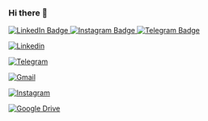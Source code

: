 ### Hi there 👋

 <a href="https://www.linkedin.com/in/yaroslav-shevchenko-48068024b">
  <img src="https://img.shields.io/badge/LinkedIn-blue?logo=linkedin&logoColor=white&style=for-the-badge" alt="LinkedIn Badge"/>
  </a> 
  <a href="https://instagram.com/_yaroslavshevchenko_?igshid=YmMyMTA2M2Y">
  <img src="https://img.shields.io/badge/Instagram-E4405F?style=for-the-badge&logo=instagram&logoColor=white" alt="Instagram Badge"/>
  </a>
   <a href="https://t.me/Yaroslav8888888">
  <img src="https://img.shields.io/badge/Telegram-2CA5E0?style=for-the-badge&logo=telegram&logoColor=white" alt="Telegram Badge"/>
  </a>
  
[![Linkedin](https://cdn.icon-icons.com/icons2/2530/PNG/512/linkedin_button_icon_151847.png)](https://www.linkedin.com/in/yaroslav-shevchenko-48068024b?lipi=urn%3Ali%3Apage%3Ad_flagship3_profile_view_base_contact_details%3BA97%2FPecDSD%2BrV8PsKajDvw%3D%3D "My Linkedin")

[![Telegram](https://cdn.icon-icons.com/icons2/2530/PNG/512/telegram_button_icon_151837.png)](https://t.me/Yaroslav8888888 "My Telegram")

[![Gmail](https://cdn.icon-icons.com/icons2/2530/PNG/512/gmail_button_icon_151848.png)](https://shev4enka7@gmail.com "My Gmail")

[![Instagram](https://cdn.icon-icons.com/icons2/2530/PNG/512/instagram_button_icon_151849.png)](https://instagram.com/_yaroslavshevchenko_?igshid=YmMyMTA2M2Y= "My Instagram")

[![Google Drive](https://cdn.icon-icons.com/icons2/2699/PNG/512/google_drive_logo_icon_171056.png)](https://drive.google.com/drive/folders/1bL6uw91tFg7P7WWSwTBfmXM5Svl8YEqs?usp=sharing "Documents")
<!--
**YarikSheva/YarikSheva** is a ✨ _special_ ✨ repository because its `README.md` (this file) appears on your GitHub profile.

Here are some ideas to get you started:

- 🔭 I’m currently working on ...
- 🌱 I’m currently learning ...
- 👯 I’m looking to collaborate on ...
- 🤔 I’m looking for help with ...
- 💬 Ask me about ...
- 📫 How to reach me: ...
- 😄 Pronouns: ...
- ⚡ Fun fact: ...
-->

